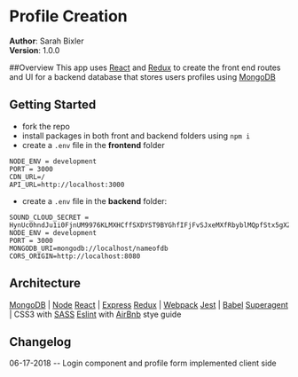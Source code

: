 # Profile Creation
**Author**: Sarah Bixler  
**Version**: 1.0.0  

##Overview
This app uses [React](https://reactjs.org/) and [Redux](https://redux.js.org/) to create the front end routes and UI for a backend database that stores users profiles using [MongoDB](https://www.mongodb.com/)


## Getting Started
- fork the repo
- install packages in both front and backend folders using `npm i`
- create a `.env` file in the **frontend** folder
```
NODE_ENV = development
PORT = 3000
CDN_URL=/
API_URL=http://localhost:3000
```
- create a `.env` file in the **backend** folder:
```
SOUND_CLOUD_SECRET = HynUc0hndJu1i0FjnUM9976KLMXHCffSXDYST9BYGhfIFjFvSJxeMXfRbyblMQpfStx5gXZew3r2YX1kmCay2NNpR2mM4ujzsZoq
NODE_ENV = development
PORT = 3000
MONGODB_URI=mongodb://localhost/nameofdb
CORS_ORIGIN=http://localhost:8080
```
## Architecture

[MongoDB](https://www.mongodb.com/) | [Node](https://node.js.org/) 
[React](https://reactjs.org/) | [Express](https://expressjs.org) 
[Redux](https://redux.js.org/) | [Webpack](http://www.webpack.com)
[Jest]() |  [Babel]() 
[Superagent]() |
CSS3 with [SASS]()
[Eslint]() with [AirBnb]() stye guide

## Changelog
06-17-2018 -- Login component and profile form implemented client side 